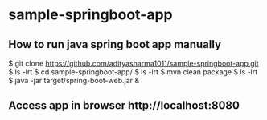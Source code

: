 # sample-springboot-app

## How to run java spring boot app manually 

$ git clone https://github.com/adityasharma1011/sample-springboot-app.git
$ ls -lrt
$ cd sample-springboot-app/
$ ls -lrt
$ mvn clean package
$ ls -lrt
$ java -jar target/spring-boot-web.jar &


## Access app in browser http://localhost:8080

